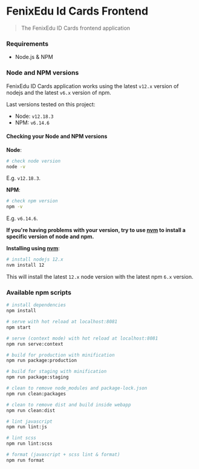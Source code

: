 # FenixEdu Id Cards Frontend

> The FenixEdu ID Cards frontend application

### Requirements

- Node.js & NPM

### Node and NPM versions

FenixEdu ID Cards application works using the latest `v12.x` version of nodejs and the latest `v6.x` version of npm.

Last versions tested on this project:

- Node: `v12.18.3`
- NPM: `v6.14.6`

#### Checking your Node and NPM versions

**Node**:

```bash
# check node version
node -v
```

E.g. `v12.18.3`.

**NPM**:

```bash
# check npm version
npm -v
```

E.g. `v6.14.6`.

**If you're having problems with your version, try to use [nvm](https://github.com/creationix/nvm/blob/master/README.md) to install a specific version of node and npm.**

**Installing using [nvm](https://github.com/creationix/nvm/blob/master/README.md)**:

```bash
# install nodejs 12.x
nvm install 12
```

This will install the latest `12.x` node version with the latest npm `6.x` version.

### Available npm scripts

```bash
# install dependencies
npm install

# serve with hot reload at localhost:8081
npm start

# serve (context mode) with hot reload at localhost:8081
npm run serve:context

# build for production with minification
npm run package:production

# build for staging with minification
npm run package:staging

# clean to remove node_modules and package-lock.json
npm run clean:packages

# clean to remove dist and build inside webapp
npm run clean:dist

# lint javascript
npm run lint:js

# lint scss
npm run lint:scss

# format (javascript + scss lint & format)
npm run format
```

